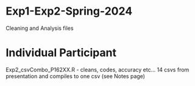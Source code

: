 # Exp1-Exp2-Spring-2024
Cleaning and Analysis files 

# Individual Participant 
Exp2_csvCombo_P162XX.R - cleans, codes, accuracy etc... 14 csvs from presentation and compiles to one csv (see Notes page)

  
